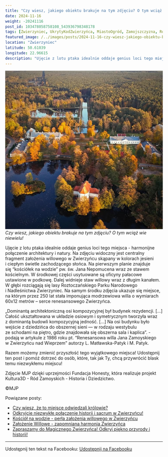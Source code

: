 ```yaml
---
title: "Czy wiesz, jakiego obiektu brakuje na tym zdjęciu? O tym wciąż wie niewielu!"
date: 2024-11-16
weight: -20241116
post_id: 103478058758108_543936798348178
tags: [Zwierzyniec, UkrytyKodZwierzyńca, MiastoOgród, Zamojszczyzna, Roztocze, Lubelskie, villarestituta, turystyka, dziedzictwo, zabytki, krajobrazy, TajemnicePrzeszłości, PodróżeWczasie, MagiczneMiejsce, RoztoczańskiParkNarodowy, NadleśnictwoZwierzyniec]
featured_image: /../images/posts/2024-11-16-czy-wiesz-jakiego-obiektu-brakuje-na-tym-zdjeciu.jpg
location: "Zwierzyniec"
latitude: 50.61039
longitude: 22.96615
description: "Ujęcie z lotu ptaka idealnie oddaje genius loci tego miejsca - harmonijne połączenie architektury i natury.  Na zdjęciu widoczny jest centralny fragme..."
---
```


![Czy wiesz, jakiego obiektu brakuje na tym zdjęciu? O tym wciąż wie niewielu!](/images/posts/2024-11-16-czy-wiesz-jakiego-obiektu-brakuje-na-tym-zdjeciu.jpg)
*Czy wiesz, jakiego obiektu brakuje na tym zdjęciu? O tym wciąż wie niewielu!*

Ujęcie z lotu ptaka idealnie oddaje genius loci tego miejsca - harmonijne połączenie architektury i natury.
Na zdjęciu widoczny jest centralny fragment założenia willowego w Zwierzyńcu skąpany w kolorach jesieni i ciepłym świetle zachodzącego słońca.
Na pierwszym planie znajduje się “kościółek na wodzie” pw. św. Jana Nepomucena wraz ze stawem kościelnym. W środkowej części usytuowane są oficyny pałacowe ustawione w podkowę. Dalej widnieje staw willowy wraz z długim kanałem. W głębi rozciągają się lasy Roztoczańskiego Parku Narodowego i Nadleśnictwa Zwierzyniec.
Na samym środku zdjęcia ukazuje się miejsce, na którym przez 250 lat stała imponująca  modrzewiowa willa o wymiarach 60x12 metrów – serce renesansowego Zwierzyńca.

„Dominantą architektoniczną osi kompozycyjnej był budynek rezydencji. [...] Całość ukształtowana w układzie osiowym i symetrycznym tworzyła wraz z dominantą budowli kompozycyjną jedność. [...]
Na osi budynku było wejście z dziedzińca do obszernej sieni — w rodzaju westybulu ze schodami na piętro, gdzie znajdowała się obszerna sala i kaplica”. - podają w artykule z 1986 roku pt. “Renesansowa willa Jana Zamoyskiego w Zwierzyńcu nad Wieprzem” autorzy L. Matławska-Patyk i M. Patyk.

Razem możemy zmienić przyszłość tego wyjątkowego miejsca! Udostępnij ten post i pomóż dotrzeć do osób, które, tak jak Ty, chcą przywrócić blask temu niezwykłemu miejscu!

Zdjęcie MJP dzięki uprzejmości Fundacja Honesty, która realizuje projekt Kultura3D - Ród Zamoyskich - Historia i Dziedzictwo.



©MJP

Powiązane posty:
- [Czy wiesz, że to miejsce odwiedzali królowie?](/posts/czy-wiesz-ze-to-miejsce-odwiedzali-krolowie)
- [Odkryjcie niezwykłe połączenie historii i sacrum w Zwierzyńcu!](/posts/odkryjcie-niezwykle-polaczenie-historii-i-sacrum)
- [Kościół na wodzie - perła założenia willowego w Zwierzyńcu](/posts/kosciol-na-wodzie-perla-zalozenia-willowego)
- [Założenie Willowe - zapomniana harmonia Zwierzyńca](/posts/zalozenie-willowe-zapomniana-harmonia-zwierzynca)
- [Zapraszamy do Magicznego Zwierzyńca! Odkryj piękno przyrody i historii!](/posts/zapraszamy-do-magicznego-zwierzynca-odkryj-piekno)


---

Udostępnij ten tekst na Facebooku:
[Udostępnij na Facebooku](https://www.facebook.com/sharer/sharer.php?u=https://stowarzyszeniewachniewskiej.pl/posts/czy-wiesz-jakiego-obiektu-brakuje-na-tym-zdjeciu)

<script type="application/ld+json">
{
  "@context": "https://schema.org",
  "@type": "BlogPosting",
  "headline": "Czy wiesz, jakiego obiektu brakuje na tym zdjęciu? O tym wciąż wie niewielu!",
  "datePublished": "2024-11-16",
  "dateModified": "2024-11-16",
  "author": {
    "@type": "Person",
    "name": "Michał Jan Patyk"
  },
  "publisher": {
    "@type": "Organization",
    "name": "Stowarzyszenie im. Aleksandry Wachniewskiej",
    "logo": {
      "@type": "ImageObject",
      "url": "https://stowarzyszeniewachniewskiej.pl/images/logo/logo.svg"
    }
  },
  "mainEntityOfPage": {
    "@type": "WebPage",
    "@id": "https://stowarzyszeniewachniewskiej.pl/posts/czy-wiesz-jakiego-obiektu-brakuje-na-tym-zdjeciu"
  },
  "image": {
    "@type": "ImageObject",
    "url": "https://stowarzyszeniewachniewskiej.pl//images/posts/2024-11-16-czy-wiesz-jakiego-obiektu-brakuje-na-tym-zdjeciu.jpg"
  },
  "articleSection": "Dziedzictwo Kulturowe i Zabytki",
  "keywords": "[Zwierzyniec, UkrytyKodZwierzyńca, MiastoOgród, Zamojszczyzna, Roztocze, Lubelskie, villarestituta, turystyka, dziedzictwo, zabytki, krajobrazy, TajemnicePrzeszłości, PodróżeWczasie, MagiczneMiejsce, RoztoczańskiParkNarodowy, NadleśnictwoZwierzyniec]",
  "wordCount": 217,
  "articleBody": "Ujęcie z lotu ptaka idealnie oddaje genius loci tego miejsca - harmonijne połączenie architektury i natury.\nNa zdjęciu widoczny jest centralny fragment założenia willowego w Zwierzyńcu skąpany w kolorach jesieni i ciepłym świetle zachodzącego słońca.\nNa pierwszym planie znajduje się “kościółek na wodzie” pw. św. Jana Nepomucena wraz ze stawem kościelnym. W środkowej części usytuowane są oficyny pałacowe ustawione w podkowę. Dalej widnieje staw willowy wraz z długim kanałem. W głębi rozciągają się lasy Roztoczańskiego Parku Narodowego i Nadleśnictwa Zwierzyniec.\nNa samym środku zdjęcia ukazuje się miejsce, na którym przez 250 lat stała imponująca  modrzewiowa willa o wymiarach 60x12 metrów – serce renesansowego Zwierzyńca.\n\n„Dominantą architektoniczną osi kompozycyjnej był budynek rezydencji. [...] Całość ukształtowana w układzie osiowym i symetrycznym tworzyła wraz z dominantą budowli kompozycyjną jedność. [...]\nNa osi budynku było wejście z dziedzińca do obszernej sieni — w rodzaju westybulu ze schodami na piętro, gdzie znajdowała się obszerna sala i kaplica”. - podają w artykule z 1986 roku pt. “Renesansowa willa Jana Zamoyskiego w Zwierzyńcu nad Wieprzem” autorzy L. Matławska-Patyk i M. Patyk.\n\nRazem możemy zmienić przyszłość tego wyjątkowego miejsca! Udostępnij ten post i pomóż dotrzeć do osób, które, tak jak Ty, chcą przywrócić blask temu niezwykłemu miejscu!\n\nZdjęcie MJP dzięki uprzejmości Fundacja Honesty, która realizuje projekt Kultura3D - Ród Zamoyskich - Historia i Dziedzictwo.\n\n\n\n©MJP",
  "description": "Ujęcie z lotu ptaka idealnie oddaje genius loci tego miejsca - harmonijne połączenie architektury i natury.  Na zdjęciu widoczny jest centralny fragme...",
  "copyrightHolder": {
    "@type": "Person",
    "name": "Michał Jan Patyk"
  }
}
</script>
<script type="application/ld+json">
{
  "@context": "https://schema.org",
  "@type": "BreadcrumbList",
  "itemListElement": [
    {
      "@type": "ListItem",
      "position": 1,
      "name": "Home",
      "item": "https://stowarzyszeniewachniewskiej.pl"
    },
    {
      "@type": "ListItem",
      "position": 2,
      "name": "posts",
      "item": "https://stowarzyszeniewachniewskiej.pl/posts"
    },
    {
      "@type": "ListItem",
      "position": 3,
      "name": "Czy wiesz, jakiego obiektu brakuje na tym zdjęciu? O tym wciąż wie niewielu!",
      "item": "https://stowarzyszeniewachniewskiej.pl/posts/czy-wiesz-jakiego-obiektu-brakuje-na-tym-zdjeciu"
    }
  ]
}
</script>

